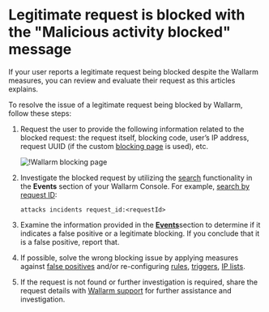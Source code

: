 # Legitimate request is blocked with the "Malicious activity blocked" message

If your user reports a legitimate request being blocked despite the Wallarm measures, you can review and evaluate their request as this articles explains.

To resolve the issue of a legitimate request being blocked by Wallarm, follow these steps:

1. Request the user to provide the following information related to the blocked request: the request itself, blocking code, user’s IP address, request UUID (if the custom [blocking page](../admin-en/configuration-guides/configure-block-page-and-code.md#customizing-sample-blocking-page) is used), etc.

    ![!Wallarm blocking page](../images/configuration-guides/blocking-page-provided-by-wallarm-36.png)

1. Investigate the blocked request by utilizing the [search](../user-guides/search-and-filters/use-search.md) functionality in the **Events** section of your Wallarm Console. For example, [search by request ID](../user-guides/search-and-filters/use-search.md#search-by-request-identifier):

    `attacks incidents request_id:<requestId>`

1. Examine the information provided in the [**Events**](../user-guides/events/check-attack.md)section to determine if it indicates a false positive or a legitimate blocking. If you conclude that it is a false positive, report that.
1. If possible, solve the wrong blocking issue by applying measures against [false positives](../user-guides/events/false-attack.md) and/or re-configuring [rules](../user-guides/rules/intro.md), [triggers](../user-guides/triggers/triggers.md), [IP lists](../user-guides/ip-lists/overview.md).
1. If the request is not found or further investigation is required, share the request details with [Wallarm support](mailto:support@wallarm.com) for further assistance and investigation.
